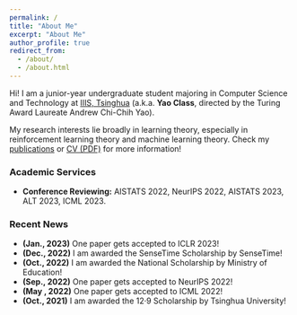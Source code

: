 ```yaml
---
permalink: /
title: "About Me"
excerpt: "About Me"
author_profile: true
redirect_from: 
  - /about/
  - /about.html
---
```


Hi! I am a junior-year undergraduate student majoring in Computer Science and Technology at [IIIS, Tsinghua](https://iiis.tsinghua.edu.cn/en/) (a.k.a. **Yao Class**, directed by the Turing Award Laureate Andrew Chi-Chih Yao).

My research interests lie broadly in learning theory, especially in reinforcement learning theory and machine learning theory. Check my [publications](publications) or [CV (PDF)](CV_Yan.pdf) for more information!

### Academic Services
* **Conference Reviewing:** AISTATS 2022, NeurIPS 2022, AISTATS 2023, ALT 2023, ICML 2023.

### Recent News
* **(Jan., 2023)** One paper gets accepted to ICLR 2023!
* **(Dec., 2022)** I am awarded the SenseTime Scholarship by SenseTime!
* **(Oct., 2022)** I am awarded the National Scholarship by Ministry of Education!
* **(Sep., 2022)** One paper gets accepted to NeurIPS 2022!
* **(May , 2022)** One paper gets accepted to ICML 2022!
* **(Oct., 2021)** I am awarded the 12·9 Scholarship by Tsinghua University!
